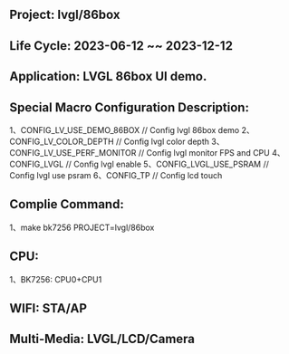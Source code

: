 ## Project: lvgl/86box

## Life Cycle: 2023-06-12 ~~ 2023-12-12

## Application: LVGL 86box UI demo.

## Special Macro Configuration Description:
1、CONFIG_LV_USE_DEMO_86BOX	  // Config lvgl 86box demo
2、CONFIG_LV_COLOR_DEPTH      // Config lvgl color depth
3、CONFIG_LV_USE_PERF_MONITOR // Config lvgl monitor FPS and CPU
4、CONFIG_LVGL                // Config lvgl enable
5、CONFIG_LVGL_USE_PSRAM      // Config lvgl use psram
6、CONFIG_TP                  // Config lcd touch

## Complie Command:
1、make bk7256 PROJECT=lvgl/86box

## CPU: 
1、BK7256: CPU0+CPU1

## WIFI: STA/AP

## Multi-Media: LVGL/LCD/Camera

